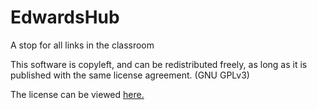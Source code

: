 # EdwardsHub
A stop for all links in the classroom

This software is copyleft, and can be redistributed freely, as long as it is published with the same license agreement. (GNU GPLv3)

The license can be viewed [here.](https://jojomoore2007.github.io/EdwardsHub/LICENSE/)
